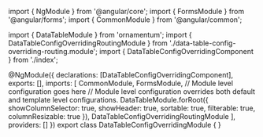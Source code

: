 import { NgModule } from '@angular/core';
import { FormsModule } from '@angular/forms';
import { CommonModule } from '@angular/common';

import { DataTableModule } from 'ornamentum';
import { DataTableConfigOverridingRoutingModule } from './data-table-config-overriding-routing.module';
import { DataTableConfigOverridingComponent } from './index';

@NgModule({
  declarations: [DataTableConfigOverridingComponent],
  exports: [],
  imports: [
    CommonModule,
    FormsModule,
    // Module level configuration goes here
    // Module level configuration overrides both default and template level configurations. 
    DataTableModule.forRoot({
        showColumnSelector:  true,
        showHeader: true,
        sortable: true,
        filterable: true,
        columnResizable: true
    }),
    DataTableConfigOverridingRoutingModule
  ],
  providers: []
})
export class DataTableConfigOverridingModule {
}
